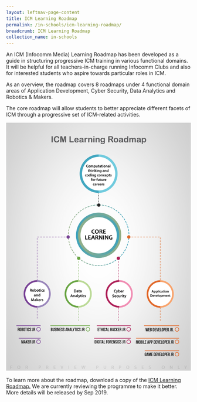 ```yaml
---
layout: leftnav-page-content
title: ICM Learning Roadmap
permalink: /in-schools/icm-learning-roadmap/
breadcrumb: ICM Learning Roadmap
collection_name: in-schools
---
```

An ICM (Infocomm Media) Learning Roadmap has been developed as a guide in structuring progressive ICM training in various functional domains.  It will be helpful for all teachers-in-charge running Infocomm Clubs and also for interested students who aspire towards particular roles in ICM.

As an overview, the roadmap covers 8 roadmaps under 4 functional domain areas of Application Development, Cyber Security, Data Analytics and Robotics & Makers.

The core roadmap will allow students to better appreciate different facets of ICM through a progressive set of ICM-related activities.

![icm learning roadmap infographic](/images/in-schools/icm-learning-roadmap/icm-learning-roadmap-infographic.jpg)

To learn more about the roadmap, download a copy of the [ICM Learning Roadmap.](/files/icm-learning-roadmap/icm-learning-roadmap.pdf)
We are currently reviewing the programme to make it better. More details will be released by Sep 2019.
